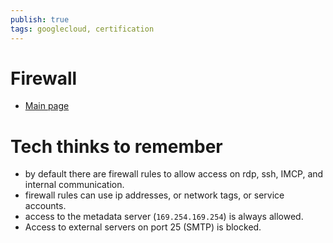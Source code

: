 ```yaml
---
publish: true
tags: googlecloud, certification
---
```


# Firewall
- [Main page](https://cloud.google.com/)


# Tech thinks to remember
- by default there are firewall rules to allow access on rdp, ssh, IMCP, and internal communication.
- firewall rules can use ip addresses, or network tags, or service accounts.
- access to the metadata server (`169.254.169.254`) is always allowed.
- Access to external servers on port 25 (SMTP) is blocked.
